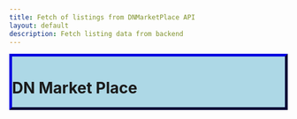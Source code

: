 ```yaml
---
title: Fetch of listings from DNMarketPlace API
layout: default
description: Fetch listing data from backend
---
```


<html>
<style>
.myDiv {
  border: 5px outset darkblue;
  background-color: lightblue;    
  text-align: left;
}
ul {
	list-style-type: none;
}
</style>
<body>
<div class="myDiv">
<h1>DN Market Place</h1>
<ul id="listings">
</ul>
</div>

<script>
  const ul = document.getElementById('listings');
  const list = document.createDocumentFragment();
  const url = 'https://womeninstem.tk/api/listings/';

  fetch(url)
    .then((response) => {
      return response.json();
    })
    .then((json) => {
      json.map(function(listing) {
        let li = document.createElement('li');
        let name = document.createElement('h2');
		let price = document.createElement('h2');
		let seller = document.createElement('h2');
		let image = document.createElement('h2');
        

        name.innerHTML = `${listing.name}`;
		price.innerHTML = `${listing.price}`;
		seller.innerHTML = `${listing.seller}`;
		image.innerHTML = `${listing.image}`;
        

        li.appendChild(name);
		li.appendChild(price);
		li.appendChild(seller);
		li.appendChild(image);
        list.appendChild(li);
		ul.appendChild(list);
      });
    })
    .catch(function(error) {
      console.log(error);
    });

 
</script>
</body>
</html>